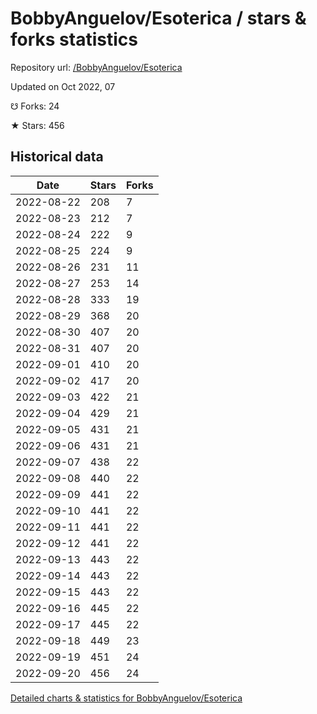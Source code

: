 # BobbyAnguelov/Esoterica / stars & forks statistics

Repository url: [/BobbyAnguelov/Esoterica](https://github.com/BobbyAnguelov/Esoterica)

Updated on Oct 2022, 07

☋ Forks: 24

★ Stars: 456

## Historical data
| Date | Stars | Forks |
|------|-------|-------|
| 2022-08-22 | 208 | 7 | 
| 2022-08-23 | 212 | 7 | 
| 2022-08-24 | 222 | 9 | 
| 2022-08-25 | 224 | 9 | 
| 2022-08-26 | 231 | 11 | 
| 2022-08-27 | 253 | 14 | 
| 2022-08-28 | 333 | 19 | 
| 2022-08-29 | 368 | 20 | 
| 2022-08-30 | 407 | 20 | 
| 2022-08-31 | 407 | 20 | 
| 2022-09-01 | 410 | 20 | 
| 2022-09-02 | 417 | 20 | 
| 2022-09-03 | 422 | 21 | 
| 2022-09-04 | 429 | 21 | 
| 2022-09-05 | 431 | 21 | 
| 2022-09-06 | 431 | 21 | 
| 2022-09-07 | 438 | 22 | 
| 2022-09-08 | 440 | 22 | 
| 2022-09-09 | 441 | 22 | 
| 2022-09-10 | 441 | 22 | 
| 2022-09-11 | 441 | 22 | 
| 2022-09-12 | 441 | 22 | 
| 2022-09-13 | 443 | 22 | 
| 2022-09-14 | 443 | 22 | 
| 2022-09-15 | 443 | 22 | 
| 2022-09-16 | 445 | 22 | 
| 2022-09-17 | 445 | 22 | 
| 2022-09-18 | 449 | 23 | 
| 2022-09-19 | 451 | 24 | 
| 2022-09-20 | 456 | 24 | 


[Detailed charts & statistics for BobbyAnguelov/Esoterica](https://reviewgithub.com/rep/BobbyAnguelov/Esoterica)
